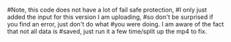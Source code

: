 #Note, this code does not have a lot of fail safe protection, 
#I only just added the input for this version I am uploading,
#so don't be surprised if you find an error, just don't do what
#you were doing. I am aware of the fact that not all data is 
#saved, just run it a few time/split up the mp4 to fix.
